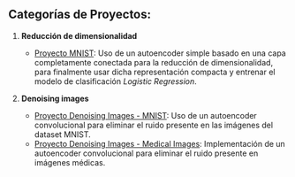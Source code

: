 ## Categorías de Proyectos:

1. **Reducción de dimensionalidad**
   - [Proyecto MNIST](./DIMENSIONALITY_REDUCTION/DimensionalityReduction-MNIST): Uso de un autoencoder simple basado en una capa completamente conectada para la reducción de dimensionalidad, para finalmente usar dicha representación compacta y entrenar el modelo de clasificación *Logistic Regression*.


2. **Denoising images**
   - [Proyecto Denoising Images - MNIST](./IMAGE_DENOISING/ImageDenoising-MNIST): Uso de un autoencoder convolucional para eliminar el ruido presente en las imágenes del dataset MNIST.
   - [Proyecto Denoising Images - Medical Images](./IMAGE_DENOISING/ImageDenoising-MEDICAL_IMAGES): Implementación de un autoencoder convolucional para eliminar el ruido presente en imágenes médicas.
